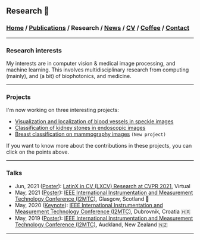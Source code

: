 ## Research 📓
###  [Home](/index) / [Publications](/publications) / Research / [News](/news) / [CV](/brief_cv) / [Coffee](/coffee) / [Contact](/contact)
___

### Research interests

  
My interests are in computer vision & medical image processing, and machine learning. This involves multidisciplinary research from computing (mainly), and (a bit) of biophotonics, and medicine. 
  
---
  
### Projects


I'm now working on three interesting projects:

*  [Visualization and localization of blood vessels in speckle images](/bloodvessels)
*  [Classification of kidney stones in endoscopic images](/kidneystones)
*  [Breast classification on mammography images](/mammography) `(New project)`

If you want to know more about the contributions in these projects, you can click on the points above.

---


### Talks

* Jun, 2021 ([Poster](/images/lxai_poster.pdf)): [LatinX in CV (LXCV) Research at CVPR 2021](https://www.latinxinai.org/cvpr-2021-about), Virtual 
* May, 2021 ([Poster](https://www.researchgate.net/publication/350372727_Localization_of_Blood_Vessels_in_In-Vitro_LSCI_Images_with_K-Means)): [IEEE International Instrumentation and Measurement Technology Conference (I2MTC)](https://i2mtc2021.ieee-ims.org), Glasgow, Scotland 🏴󠁧󠁢󠁳󠁣󠁴󠁿
* May, 2020 ([Keynote](https://www.researchgate.net/publication/341626117_Effect_of_the_Exposure_Time_in_Laser_Speckle_Imaging_for_Improving_Blood_Vessels_Localization_a_Wavelet_Approach)): [IEEE International Instrumentation and Measurement Technology Conference (I2MTC)](https://i2mtc2020.ieee-ims.org), Dubrovnik, Croatia 🇭🇷
* May, 2019 ([Poster](https://www.researchgate.net/publication/333146308_Visualization_of_in-vitro_Blood_Vessels_in_Contrast_Images_Based_on_Discrete_Wavelet_Transform_Decomposition)): [IEEE International Instrumentation and Measurement Technology Conference (I2MTC)](https://i2mtc2020.ieee-ims.org), Auckland, New Zealand 🇳🇿

---
